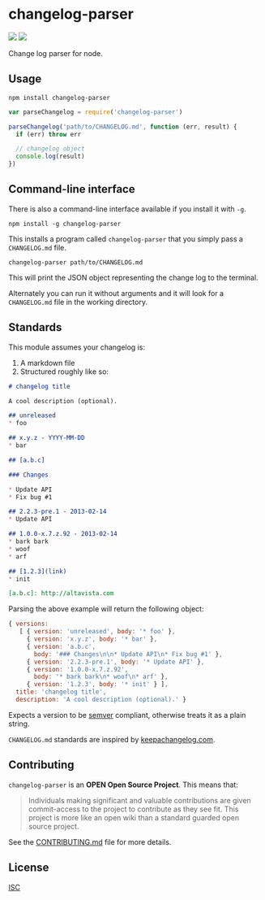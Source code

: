 # changelog-parser

[![](https://img.shields.io/npm/v/changelog-parser.svg?style=flat-square)](https://www.npmjs.com/package/changelog-parser)
[![](https://img.shields.io/travis/ngoldman/changelog-parser.svg?style=flat-square)](https://travis-ci.org/ngoldman/changelog-parser)

Change log parser for node.

## Usage

```
npm install changelog-parser
```

```js
var parseChangelog = require('changelog-parser')

parseChangelog('path/to/CHANGELOG.md', function (err, result) {
  if (err) throw err

  // changelog object
  console.log(result)
})
```

## Command-line interface

There is also a command-line interface available if you install it with `-g`.

```
npm install -g changelog-parser
```

This installs a program called `changelog-parser` that you simply pass a `CHANGELOG.md` file.

```
changelog-parser path/to/CHANGELOG.md
```

This will print the JSON object representing the change log to the terminal.

Alternately you can run it without arguments and it will look for a `CHANGELOG.md` file in the working directory.

## Standards

This module assumes your changelog is:

1. A markdown file
1. Structured roughly like so:

```md
# changelog title

A cool description (optional).

## unreleased
* foo

## x.y.z - YYYY-MM-DD
* bar

## [a.b.c]

### Changes

* Update API
* Fix bug #1

## 2.2.3-pre.1 - 2013-02-14
* Update API

## 1.0.0-x.7.z.92 - 2013-02-14
* bark bark
* woof
* arf

## [1.2.3](link)
* init

[a.b.c]: http://altavista.com
```

Parsing the above example will return the following object:

```js
{ versions:
   [ { version: 'unreleased', body: '* foo' },
     { version: 'x.y.z', body: '* bar' },
     { version: 'a.b.c',
       body: '### Changes\n\n* Update API\n* Fix bug #1' },
     { version: '2.2.3-pre.1', body: '* Update API' },
     { version: '1.0.0-x.7.z.92',
       body: '* bark bark\n* woof\n* arf' },
     { version: '1.2.3', body: '* init' } ],
  title: 'changelog title',
  description: 'A cool description (optional).' }
```

Expects a version to be [semver](http://semver.org/) compliant, otherwise treats it as a plain string.

`CHANGELOG.md` standards are inspired by [keepachangelog.com](http://keepachangelog.com/).

## Contributing

`changelog-parser` is an **OPEN Open Source Project**. This means that:

> Individuals making significant and valuable contributions are given commit-access to the project to contribute as they see fit. This project is more like an open wiki than a standard guarded open source project.

See the [CONTRIBUTING.md](CONTRIBUTING.md) file for more details.

## License

[ISC](LICENSE.md)
